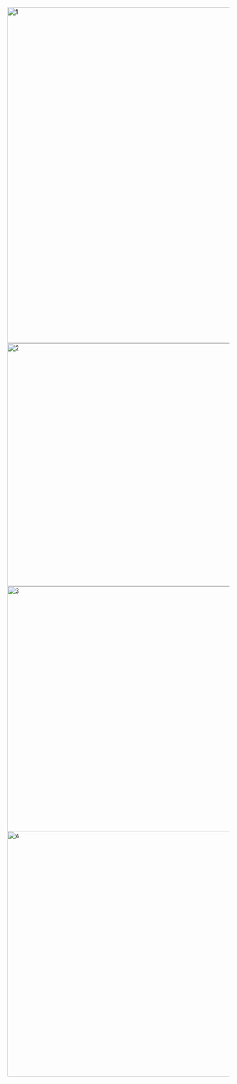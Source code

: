 
<img width="760" alt="1" src="https://user-images.githubusercontent.com/6191291/64075139-14763380-ccd2-11e9-8650-cd60ea6d1fef.PNG">
<img width="549" alt="2" src="https://user-images.githubusercontent.com/6191291/64075146-34a5f280-ccd2-11e9-9354-80cdadd321d2.PNG">
<img width="554" alt="3" src="https://user-images.githubusercontent.com/6191291/64075150-51422a80-ccd2-11e9-8a4e-1a92448a89c5.PNG">
<img width="555" alt="4" src="https://user-images.githubusercontent.com/6191291/64075154-5bfcbf80-ccd2-11e9-9d3b-b7c25fd62207.PNG">

